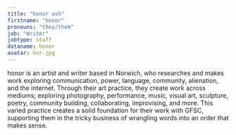 ```yaml
---
title: "honor ash"
firstname: "honor"
pronouns: "they/them"
job: "Writer"
jobtype: staff
dataname: honor
avatar: hnr.jpg
---
```


honor is an artist and writer based in Norwich, who researches and makes work exploring communication, power, language, community, alienation, and the internet. Through their art practice, they create work across mediums; exploring photography, performance, music, visual art, sculpture, poetry, community building, collaborating, improvising, and more. This varied practice creates a solid foundation for their work with GFSC, supporting them in the tricky business of wrangling words into an order that makes sense.